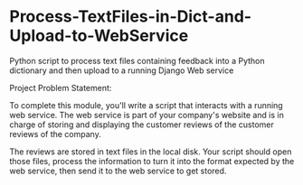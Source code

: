# Process-TextFiles-in-Dict-and-Upload-to-WebService

Python script to process text files containing feedback into a Python dictionary and then upload to a running Django Web service


Project Problem Statement:

To complete this module, you'll write a script that interacts with a running web service.
The web service is part of your company's website and is in charge of storing and displaying the customer reviews of the customer reviews of the company.

The reviews are stored in text files in the local disk.
Your script should open those files, process the information to turn it into the format expected by the web service, then send it to the web service to get stored.

